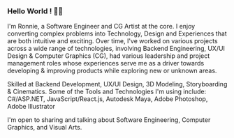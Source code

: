 ### Hello World ! 👋🏽
I'm Ronnie, a Software Engineer and CG Artist at the core. I enjoy converting complex problems into Technology, Design and Experiences that are both intuitive and exciting. Over time, I've worked on various projects across a wide range of technologies, involving Backend Engineering, UX/UI Design & Computer Graphics (CG), had various leadership and project management roles whose experiences serve me as a driver towards developing & improving products while exploring new or unknown areas.

Skilled at Backend Development, UX/UI Design, 3D Modeling, Storyboarding & Cinematics.
Some of the Tools and Technologies I'm using include: C#/ASP.NET, JavaScript/React.js, Autodesk Maya, Adobe Photoshop, Adobe Illustrator

I'm open to sharing and talking about Software Engineering, Computer Graphics, and Visual Arts.
